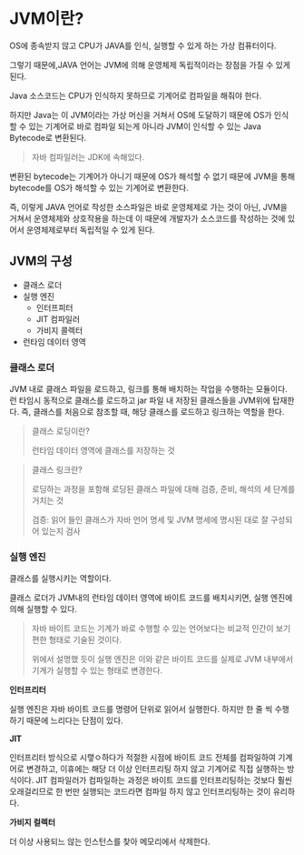 # JVM이란?

OS에 종속받지 않고 CPU가 JAVA를 인식, 실행할 수 있게 하는 가상 컴퓨터이다.

그렇기 때문에,JAVA 언어는 JVM에 의해 운영체제 독립적이라는 장점을 가질 수 있게 된다.

Java 소스코드는 CPU가 인식하지 못하므로 기계어로 컴파일을 해줘야 한다.

하지만 Java는 이 JVM이라는 가상 머신을 거쳐서 OS에 도달하기 때문에 OS가 인식할 수 있는 기계어로 바로 컴파일 되는게 아니라 JVM이 인식할 수 있는 Java Bytecode로 변환된다.

> 자바 컴파일러는 JDK에 속해있다.

변환된 bytecode는 기계어가 아니기 때문에 OS가 해석할 수 없기 때문에 JVM을 통해 bytecode를 OS가 해석할 수 있는 기계어로 변환한다.

즉, 이렇게 JAVA 언어로 작성한 소스파일은 바로 운영체제로 가는 것이 아닌, JVM을 거쳐서 운영체제와 상호작용을 하는데 이 때문에 개발자가 소스코드를 작성하는 것에 있어서 운영체제로부터 독립적일 수 있게 된다.

## JVM의 구성

- 클래스 로더
- 실행 엔진
    - 인터프피터
    - JIT 컴파일러
    - 가비지 콜렉터
- 런타임 데이터 영역

### 클래스 로더

JVM 내로 클래스 파일을 로드하고, 링크를 통해 배치하는 작업을 수행하는 모듈이다.
런 타임시 동적으로 클래스를 로드하고 jar 파일 내 저장된 클래스들을 JVM위에 탑재한다.
즉, 클래스를 처음으로 참조할 때, 해당 클래스를 로드하고 링크하는 역할을 한다.
> 클래스 로딩이란?
>
> 런타임 데이터 영역에 클래스를 저장하는 것

> 클래스 링크란?
>
> 로딩하는 과정을 포함해 로딩된 클래스 파일에 대해 검증, 준비, 해석의 세 단계를 거치는 것
> 
> 검증: 읽어 들인 클래스가 자바 언어 명세 및 JVM 명세에 명시된 대로 잘 구성되어 있는지 검사

### 실행 엔진

클래스를 실행시키는 역할이다.

클래스 로더가 JVM내의 런타임 데이터 영역에 바이트 코드를 배치시키면, 실행 엔진에 의해 실행할 수 있다.

> 자바 바이트 코드는 기계가 바로 수행할 수 있는 언어보다는 비교적 인간이 보기 편한 형태로 기술된 것이다.
>
>위에서 설명했 듯이 실행 엔진은 이와 같은 바이트 코드를 실제로 JVM 내부에서 기계가 실행할 수 있는 형태로 변경한다.

**인터프리터**

실행 엔진은 자바 바이트 코드를 명령어 단위로 읽어서 실행한다. 하지만 한 줄 씩 수행하기 때문에 느리다는 단점이 있다.

**JIT**

인터프리터 방식으로 시랳ㅇ하다가 적절한 시점에 바이트 코드 전체를 컴파일하여 기계어로 변경하고, 이휴에는 해당 더 이상 인터프리팅 하지 않고 기계어로 직접 실행하는 방식이다.
JIT 컴파일러가 컴파일하는 과정은 바이트 코드를 인터프리팅하는 것보다 훨씬 오래걸리므로 한 번만 실행되는 코드라면 컴파일 하지 않고 인터프리팅하는 것이 유리하다.

**가비지 컬렉터**

더 이상 사용되느 않는 인스턴스를 찾아 메모리에서 삭제한다.